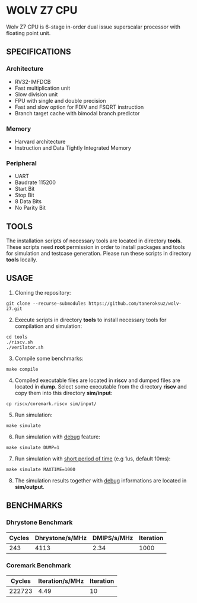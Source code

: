 # WOLV Z7 CPU

Wolv Z7 CPU is 6-stage in-order dual issue superscalar processor with floating point unit.

## SPECIFICATIONS

### Architecture
- RV32-IMFDCB
- Fast multiplication unit
- Slow division unit
- FPU with single and double precision
- Fast and slow option for FDIV and FSQRT instruction
- Branch target cache with bimodal branch predictor
### Memory
- Harvard architecture
- Instruction and Data Tightly Integrated Memory
### Peripheral
- UART
- Baudrate 115200
- Start Bit
- Stop Bit
- 8 Data Bits
- No Parity Bit

## TOOLS

The installation scripts of necessary tools are located in directory **tools**. These scripts need **root** permission in order to install packages and tools for simulation and testcase generation. Please run these scripts in directory **tools** locally.

## USAGE

1. Cloning the repository:
```console
git clone --recurse-submodules https://github.com/taneroksuz/wolv-z7.git
```

2. Execute scripts in directory **tools** to install necessary tools for compilation and simulation:
```console
cd tools
./riscv.sh
./verilator.sh
```

3. Compile some benchmarks:
```console
make compile
```

4. Compiled executable files are located in **riscv** and dumped files are located in **dump**. Select some executable from the directory **riscv** and copy them into this directory **sim/input**:
```console
cp riscv/coremark.riscv sim/input/
```

5. Run simulation:
```console
make simulate
```

6. Run simulation with <u>debug</u> feature:
```console
make simulate DUMP=1
```

7. Run simulation with <u>short period of time</u> (e.g 1us, default 10ms):
```console
make simulate MAXTIME=1000
```

8. The simulation results together with <u>debug</u> informations are located in **sim/output**.

## BENCHMARKS

### Dhrystone Benchmark
| Cycles | Dhrystone/s/MHz | DMIPS/s/MHz | Iteration |
| ------ | --------------- | ----------- | --------- |
|    243 |            4113 |        2.34 |      1000 |

### Coremark Benchmark
| Cycles | Iteration/s/MHz | Iteration |
| ------ | --------------- | --------- |
| 222723 |            4.49 |        10 |
